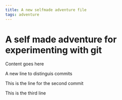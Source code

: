 ```yaml
---
title: A new selfmade adventure file
tags: adventure
---
```


# A self made adventure for experimenting with git

Content goes here

A new line to distinguis commits

This is the line for the second commit

This is the third line